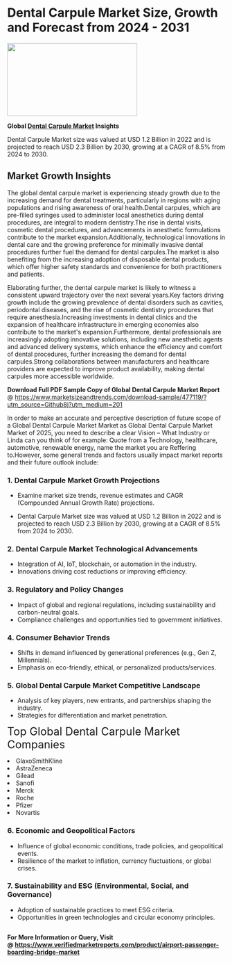 <H1>Dental Carpule Market Size, Growth and Forecast from 2024 - 2031</H1><img class="aligncenter size-medium wp-image-584254" src="https://thirdeyenews.in/wp-content/uploads/2024/09/Global-Market-Research-300x168.jpeg" alt="" width="300" height="168" /><p><strong>Global&nbsp;<a href="https://www.marketsizeandtrends.com/download-sample/477119/?utm_source=Github8j?utm_medium=201">Dental Carpule Market</a> Insights</strong></p><p>Dental Carpule Market size was valued at USD 1.2 Billion in 2022 and is projected to reach USD 2.3 Billion by 2030, growing at a CAGR of 8.5% from 2024 to 2030.</p><p><h2>Market Growth Insights</h2> <p>The global dental carpule market is experiencing steady growth due to the increasing demand for dental treatments, particularly in regions with aging populations and rising awareness of oral health.Dental carpules, which are pre-filled syringes used to administer local anesthetics during dental procedures, are integral to modern dentistry.The rise in dental visits, cosmetic dental procedures, and advancements in anesthetic formulations contribute to the market expansion.Additionally, technological innovations in dental care and the growing preference for minimally invasive dental procedures further fuel the demand for dental carpules.The market is also benefiting from the increasing adoption of disposable dental products, which offer higher safety standards and convenience for both practitioners and patients.</p> <p>Elaborating further, the dental carpule market is likely to witness a consistent upward trajectory over the next several years.Key factors driving growth include the growing prevalence of dental disorders such as cavities, periodontal diseases, and the rise of cosmetic dentistry procedures that require anesthesia.Increasing investments in dental clinics and the expansion of healthcare infrastructure in emerging economies also contribute to the market's expansion.Furthermore, dental professionals are increasingly adopting innovative solutions, including new anesthetic agents and advanced delivery systems, which enhance the efficiency and comfort of dental procedures, further increasing the demand for dental carpules.Strong collaborations between manufacturers and healthcare providers are expected to improve product availability, making dental carpules more accessible worldwide.</p><p><span class=""><strong>Download Full PDF Sample Copy of Global Dental Carpule Market Report</strong> @ <a href="https://www.marketsizeandtrends.com/download-sample/477119/?utm_source=Github8j?utm_medium=201" target="_blank">https://www.marketsizeandtrends.com/download-sample/477119/?utm_source=Github8j?utm_medium=201</a></span></p><p>In order to make an accurate and perceptive description of future scope of a Global&nbsp;Dental Carpule Market Market as Global&nbsp;Dental Carpule Market Market of 2025, you need to describe a clear Vision &ndash; What Industry or Linda can you think of for example: Quote from a Technology, healthcare, automotive, renewable energy, name the market you are Reffering to.However, some general trends and factors usually impact market reports and their future outlook include:</p><h3>1.&nbsp;<strong>Dental Carpule Market Growth Projections</strong></h3><ul><li>Examine market size trends, revenue estimates and CAGR (Compounded Annual Growth Rate) projections.</li><li><p>Dental Carpule Market size was valued at USD 1.2 Billion in 2022 and is projected to reach USD 2.3 Billion by 2030, growing at a CAGR of 8.5% from 2024 to 2030.</p></li></ul><h3>2.&nbsp;<strong>Dental Carpule Market Technological Advancements</strong></h3><ul><li>Integration of AI, IoT, blockchain, or automation in the industry.</li><li>Innovations driving cost reductions or improving efficiency.</li></ul><h3>3.&nbsp;<strong>Regulatory and Policy Changes</strong></h3><ul><li>Impact of global and regional regulations, including sustainability and carbon-neutral goals.</li><li>Compliance challenges and opportunities tied to government initiatives.</li></ul><h3>4.&nbsp;<strong>Consumer Behavior Trends</strong></h3><ul><li>Shifts in demand influenced by generational preferences (e.g., Gen Z, Millennials).</li><li>Emphasis on eco-friendly, ethical, or personalized products/services.</li></ul><h3>5.&nbsp;<strong>Global Dental Carpule Market Competitive Landscape</strong></h3><ul><li>Analysis of key players, new entrants, and partnerships shaping the industry.</li><li>Strategies for differentiation and market penetration.</li></ul><p data-pm-slice="1 1 []"><span style="color: inherit; font-family: inherit; font-size: 25px;">Top Global Dental Carpule Market Companies</span></p><div class="" data-test-id=""><p><li>GlaxoSmithKline</li><li> AstraZeneca</li><li> Gilead</li><li> Sanofi</li><li> Merck</li><li> Roche</li><li> Pfizer</li><li> Novartis</li></p></div><h3>6.&nbsp;<strong>Economic and Geopolitical Factors</strong></h3><ul><li>Influence of global economic conditions, trade policies, and geopolitical events.</li><li>Resilience of the market to inflation, currency fluctuations, or global crises.</li></ul><h3>7.&nbsp;<strong>Sustainability and ESG (Environmental, Social, and Governance)</strong></h3><ul><li>Adoption of sustainable practices to meet ESG criteria.</li><li>Opportunities in green technologies and circular economy principles.</li></ul><h2><strong style="font-size: 14px;">For More Information or Query, Visit @&nbsp;</strong><a style="background-color: #ffffff; font-size: 14px;" href="https://www.marketsizeandtrends.com/report/dental-carpule-market/" target="_blank">https://www.verifiedmarketreports.com/product/airport-passenger-boarding-bridge-market</a></h2>